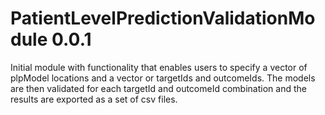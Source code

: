 PatientLevelPredictionValidationModule 0.0.1
=======================

Initial module with functionality that enables users to specify a vector of plpModel locations and a vector or targetIds and outcomeIds.  The models are then validated for each targetId and outcomeId combination and the results are exported as a set of csv files.
